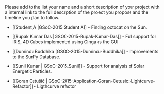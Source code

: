 Please add to the list your name and a short description of your project with a internal link 
to the full description of the project you propose and the timeline you plan to follow.
* [[Student_A |GSoC-2015  Student A]] - Finding octocat on the Sun.

* [[Rupak Kumar Das |GSOC-2015-Rupak-Kumar-Das]] - Full support for IRIS, 4D Cubes implemented using Ginga as the GUI

* [[Dumindu Buddhika |GSOC-2015-Dumindu-Buddhika]] - Improvements to the SunPy Database.

* [[Sunil Kumar | GSoC-2015_Sunil]] - Support for analysis of Solar Energetic Particles.

* [[Goran Cetušić | GSoC-2015-Application-Goran-Cetusic:-Lightcurve-Refactor]] - Ligthcurve refactor
